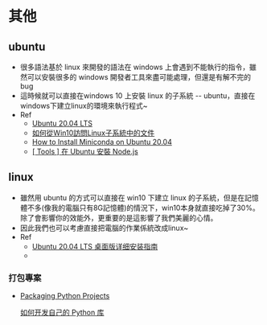 # 其他

## ubuntu

- 很多語法基於 linux 來開發的語法在 windows 上會遇到不能執行的指令，雖然可以安裝很多的 windows 開發者工具來盡可能處理，但還是有解不完的bug
- 這時候就可以直接在windows 10 上安裝 linux 的子系統 -- ubuntu，直接在windows下建立linux的環境來執行程式~
- Ref
  - [Ubuntu 20.04 LTS](https://www.microsoft.com/zh-tw/p/ubuntu-2004-lts/9n6svws3rx71)
  - [如何從Win10訪問Linux子系統中的文件](https://kknews.cc/tech/5v46vv2.html)
  - [How to Install Miniconda on Ubuntu 20.04](https://varhowto.com/install-miniconda-ubuntu-20-04/)
  - [[ Tools ] 在 Ubuntu 安裝 Node.js](https://oranwind.org/post-post-11/)

## linux

- 雖然用 ubuntu 的方式可以直接在 win10 下建立 linux 的子系統，但是在記憶體不多(像我的電腦只有8G記憶體)的情況下，win10本身就直接吃掉了30%。除了會影響你的效能外，更重要的是這影響了我們美麗的心情。
- 因此我們也可以考慮直接把電腦的作業係統改成linux~
- Ref
  - [Ubuntu 20.04 LTS 桌面版详细安装指南](https://www.sysgeek.cn/install-ubuntu-20-04-lts-desktop/)
  - 



### 打包專案

- [Packaging Python Projects](https://packaging.python.org/tutorials/packaging-projects/)

  [如何开发自己的 Python 库](https://zhuanlan.zhihu.com/p/60836179)